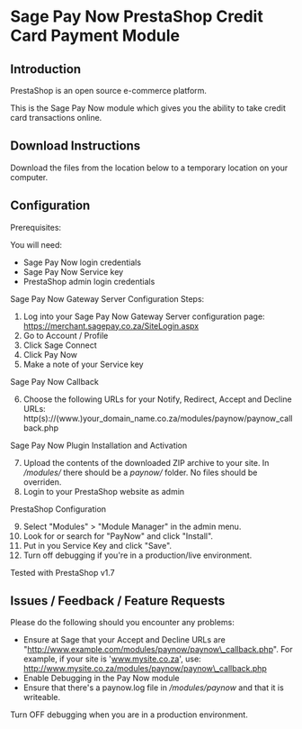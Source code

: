 Sage Pay Now PrestaShop Credit Card Payment Module 
=========================================================

Introduction
------------
PrestaShop is an open source e-commerce platform.

This is the Sage Pay Now module which gives you the ability to take credit card transactions online.

Download Instructions
-------------------------

Download the files from the location below to a temporary location on your computer.

Configuration
-------------

Prerequisites:

You will need:

* Sage Pay Now login credentials
* Sage Pay Now Service key
* PrestaShop admin login credentials

Sage Pay Now Gateway Server Configuration Steps:

1. Log into your Sage Pay Now Gateway Server configuration page:
	https://merchant.sagepay.co.za/SiteLogin.aspx
2. Go to Account / Profile
3. Click Sage Connect
4. Click Pay Now
5. Make a note of your Service key

Sage Pay Now Callback

6. Choose the following URLs for your Notify, Redirect, Accept and Decline URLs:
	http(s)://(www.)your_domain_name.co.za/modules/paynow/paynow_callback.php

Sage Pay Now Plugin Installation and Activation

7. Upload the contents of the downloaded ZIP archive to your site.
	In _/modules/_ there should be a _paynow/_ folder.
	No files should be overriden.
8. Login to your PrestaShop website as admin

PrestaShop Configuration

9. Select "Modules" > "Module Manager" in the admin menu.
10. Look for or search for "PayNow" and click "Install".
11. Put in you Service Key and click "Save".
12. Turn off debugging if you're in a production/live environment.


Tested with PrestaShop v1.7


Issues / Feedback / Feature Requests
------------------------------------

Please do the following should you encounter any problems:

* Ensure at Sage that your Accept and Decline URLs are "http://www.example.com/modules/paynow/paynow\_callback.php".
For example, if your site is 'www.mysite.co.za', use:
http://www.mysite.co.za/modules/paynow/paynow\_callback.php
* Enable Debugging in the Pay Now module
* Ensure that there's a paynow.log file in _/modules/paynow_ and that it is writeable.

Turn OFF debugging when you are in a production environment.
